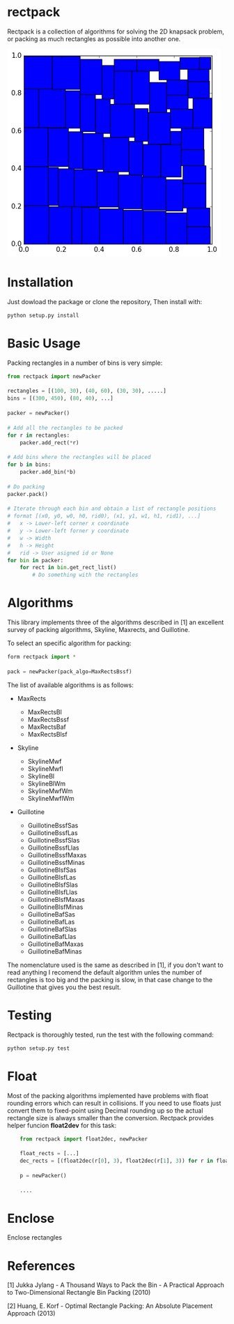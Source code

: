 # rectpack

Rectpack is a collection of algorithms for solving the 2D knapsack problem,
or packing as much rectangles as possible into another one.

![alt tag](docs/maxrects.png)


Installation
============

Just dowload the package or clone the repository, Then install with:

```bash
python setup.py install
```

Basic Usage
===========

Packing rectangles in a number of bins is very simple:

```python
from rectpack import newPacker

rectangles = [(100, 30), (40, 60), (30, 30), .....]
bins = [(300, 450), (80, 40), ...]

packer = newPacker()

# Add all the rectangles to be packed
for r in rectangles:
	packer.add_rect(*r)

# Add bins where the rectangles will be placed
for b in bins:
	packer.add_bin(*b)

# Do packing
packer.pack()

# Iterate through each bin and obtain a list of rectangle positions
# format [(x0, y0, w0, h0, rid0), (x1, y1, w1, h1, rid1), ...]
#	x -> Lower-left corner x coordinate
#	y -> Lower-left forner y coordinate
#	w -> Width
#	h -> Height
#	rid -> User asigned id or None
for bin in packer:
	for rect in bin.get_rect_list()
		# Do something with the rectangles
```

Algorithms
==========

This library implements three of the algorithms described in [1] an excellent
survey of packing algorithms, Skyline, Maxrects, and Guillotine.

To select an specific algorithm for packing:

```python
form rectpack import *

pack = newPacker(pack_algo=MaxRectsBssf)
```

The list of available algorithms is as follows:

* MaxRects
	* MaxRectsBl
	* MaxRectsBssf
	* MaxRectsBaf
	* MaxRectsBlsf

* Skyline
	* SkylineMwf
	* SkylineMwfl
	* SkylineBl
	* SkylineBlWm
	* SkylineMwfWm
	* SkylineMwflWm

* Guillotine
	* GuillotineBssfSas
	* GuillotineBssfLas
	* GuillotineBssfSlas
	* GuillotineBssfLlas
	* GuillotineBssfMaxas
	* GuillotineBssfMinas
	* GuillotineBlsfSas
	* GuillotineBlsfLas
	* GuillotineBlsfSlas
	* GuillotineBlsfLlas
	* GuillotineBlsfMaxas
	* GuillotineBlsfMinas
	* GuillotineBafSas
	* GuillotineBafLas
	* GuillotineBafSlas
	* GuillotineBafLlas
	* GuillotineBafMaxas
	* GuillotineBafMinas

The nomenclature used is the same as described in [1], if you don't want to read
anything I recomend the default algorithm unles the number of rectangles is too
big and the packing is slow, in that case change to the Guillotine that
gives you the best result.

Testing
=======

Rectpack is thoroughly tested, run the test with the following command:

```bash
python setup.py test
```

Float
=====

Most of the packing algorithms implemented have problems with float rounding 
errors which can result in collisions.
If you need to use floats just convert them to fixed-point using Decimal 
rounding up so the actual rectangle size is always smaller than the conversion.
Rectpack provides helper funcion **float2dev** for this task:

```python
	from rectpack import float2dec, newPacker

	float_rects = [...] 
	dec_rects = [(float2dec(r[0], 3), float2dec(r[1], 3)) for r in float_rects]
				
	p = newPacker()
	
	....
```




Enclose
=======

Enclose rectangles


References
==========

[1] Jukka Jylang - A Thousand Ways to Pack the Bin - A Practical Approach to Two-Dimensional
Rectangle Bin Packing (2010)

[2] Huang, E. Korf - Optimal Rectangle Packing: An Absolute Placement Approach (2013)
